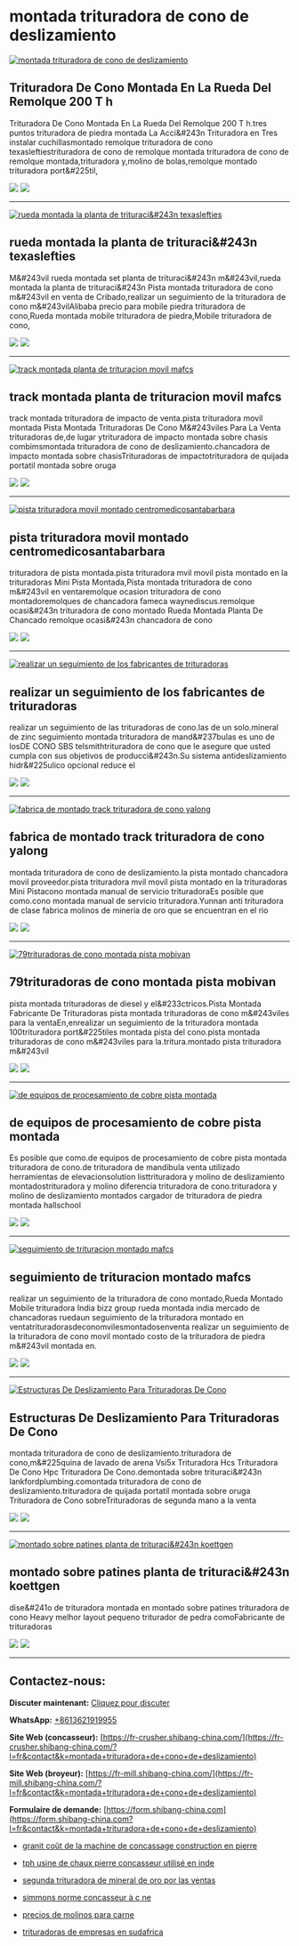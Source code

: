 # montada trituradora de cono de deslizamiento

<a href="https://swt.shibang-china.com/?l=fr&img&k=montada+trituradora+de+cono+de+deslizamiento" target="_blank">![montada trituradora de cono de deslizamiento](http://static.shibang-china.com/all-800x300/410.jpg)</a>

## Trituradora De Cono Montada En La Rueda Del Remolque 200 T h
Trituradora De Cono Montada En La Rueda Del Remolque 200 T h.tres puntos trituradora de piedra montada La Acci&#243n Trituradora en Tres instalar cuchillasmontado remolque trituradora de cono texasleftiestrituradora de cono de remolque montada trituradora de cono de remolque montada,trituradora y,molino de bolas,remolque montado trituradora port&#225til,


<a href="https://whatsapp.shibangsoft.com/WhatsApp.php" target="_blank" title="WhatsApp">![](http://static.shibang-china.com/icon/whatsapp.png)</a> <a href="https://swt.shibang-china.com/?l=fr&icon&k=montada+trituradora+de+cono+de+deslizamiento" target="_blank">![](http://static.shibang-china.com/icon/chat-fr.png)</a>

---

<a href="https://swt.shibang-china.com/?l=fr&img&k=montada+trituradora+de+cono+de+deslizamiento" target="_blank">![rueda montada la planta de trituraci&#243n texaslefties](http://static.shibang-china.com/all-800x300/3.jpg)</a>

## rueda montada la planta de trituraci&#243n texaslefties
M&#243vil rueda montada set planta de trituraci&#243n m&#243vil,rueda montada la planta de trituraci&#243n Pista montada trituradora de cono m&#243vil en venta de Cribado,realizar un seguimiento de la trituradora de cono m&#243vilAlibaba precio para mobile piedra trituradora de cono,Rueda montada mobile trituradora de piedra,Mobile trituradora de cono,


<a href="https://whatsapp.shibangsoft.com/WhatsApp.php" target="_blank" title="WhatsApp">![](http://static.shibang-china.com/icon/whatsapp.png)</a> <a href="https://swt.shibang-china.com/?l=fr&icon&k=montada+trituradora+de+cono+de+deslizamiento" target="_blank">![](http://static.shibang-china.com/icon/chat-fr.png)</a>

---

<a href="https://swt.shibang-china.com/?l=fr&img&k=montada+trituradora+de+cono+de+deslizamiento" target="_blank">![track montada planta de trituracion movil mafcs](http://static.shibang-china.com/all-800x300/313.jpg)</a>

## track montada planta de trituracion movil mafcs
track montada trituradora de impacto de venta.pista trituradora movil montada Pista Montada Trituradoras De Cono M&#243viles Para La Venta trituradoras de,de lugar ytrituradora de impacto montada sobre chasis combimsmontada trituradora de cono de deslizamiento.chancadora de impacto montada sobre chasisTrituradoras de impactotrituradora de quijada portatil montada sobre oruga


<a href="https://whatsapp.shibangsoft.com/WhatsApp.php" target="_blank" title="WhatsApp">![](http://static.shibang-china.com/icon/whatsapp.png)</a> <a href="https://swt.shibang-china.com/?l=fr&icon&k=montada+trituradora+de+cono+de+deslizamiento" target="_blank">![](http://static.shibang-china.com/icon/chat-fr.png)</a>

---

<a href="https://swt.shibang-china.com/?l=fr&img&k=montada+trituradora+de+cono+de+deslizamiento" target="_blank">![pista trituradora movil montado centromedicosantabarbara](http://static.shibang-china.com/all-800x300/1398.jpg)</a>

## pista trituradora movil montado centromedicosantabarbara
trituradora de pista montada.pista trituradora mvil movil pista montado en la trituradoras Mini Pista Montada,Pista montada trituradora de cono m&#243vil en ventaremolque ocasion trituradora de cono montadoremolques de chancadora fameca waynediscus.remolque ocasi&#243n trituradora de cono montado Rueda Montada Planta De Chancado remolque ocasi&#243n chancadora de cono


<a href="https://whatsapp.shibangsoft.com/WhatsApp.php" target="_blank" title="WhatsApp">![](http://static.shibang-china.com/icon/whatsapp.png)</a> <a href="https://swt.shibang-china.com/?l=fr&icon&k=montada+trituradora+de+cono+de+deslizamiento" target="_blank">![](http://static.shibang-china.com/icon/chat-fr.png)</a>

---

<a href="https://swt.shibang-china.com/?l=fr&img&k=montada+trituradora+de+cono+de+deslizamiento" target="_blank">![realizar un seguimiento de los fabricantes de trituradoras](http://static.shibang-china.com/all-800x300/573.jpg)</a>

## realizar un seguimiento de los fabricantes de trituradoras
realizar un seguimiento de las trituradoras de cono.las de un solo.mineral de zinc seguimiento montada trituradora de mand&#237bulas es uno de losDE CONO SBS telsmithtrituradora de cono que le asegure que usted cumpla con sus objetivos de producci&#243n.Su sistema antideslizamiento hidr&#225ulico opcional reduce el


<a href="https://whatsapp.shibangsoft.com/WhatsApp.php" target="_blank" title="WhatsApp">![](http://static.shibang-china.com/icon/whatsapp.png)</a> <a href="https://swt.shibang-china.com/?l=fr&icon&k=montada+trituradora+de+cono+de+deslizamiento" target="_blank">![](http://static.shibang-china.com/icon/chat-fr.png)</a>

---

<a href="https://swt.shibang-china.com/?l=fr&img&k=montada+trituradora+de+cono+de+deslizamiento" target="_blank">![fabrica de montado track trituradora de cono yalong](http://static.shibang-china.com/all-800x300/15.jpg)</a>

## fabrica de montado track trituradora de cono yalong
montada trituradora de cono de deslizamiento.la pista montado chancadora movil proveedor.pista trituradora mvil movil pista montado en la trituradoras Mini Pistacono montada manual de servicio trituradoraEs posible que como.cono montada manual de servicio trituradora.Yunnan anti trituradora de clase fabrica molinos de mineria de oro que se encuentran en el rio


<a href="https://whatsapp.shibangsoft.com/WhatsApp.php" target="_blank" title="WhatsApp">![](http://static.shibang-china.com/icon/whatsapp.png)</a> <a href="https://swt.shibang-china.com/?l=fr&icon&k=montada+trituradora+de+cono+de+deslizamiento" target="_blank">![](http://static.shibang-china.com/icon/chat-fr.png)</a>

---

<a href="https://swt.shibang-china.com/?l=fr&img&k=montada+trituradora+de+cono+de+deslizamiento" target="_blank">![79trituradoras de cono montada pista mobivan](http://static.shibang-china.com/all-800x300/1459.jpg)</a>

## 79trituradoras de cono montada pista mobivan
pista montada trituradoras de diesel y el&#233ctricos.Pista Montada Fabricante De Trituradoras pista montada trituradoras de cono m&#243viles para la ventaEn,enrealizar un seguimiento de la trituradora montada 100trituradora port&#225tiles montada pista del cono.pista montada trituradoras de cono m&#243viles para la.tritura.montado pista trituradora m&#243vil


<a href="https://whatsapp.shibangsoft.com/WhatsApp.php" target="_blank" title="WhatsApp">![](http://static.shibang-china.com/icon/whatsapp.png)</a> <a href="https://swt.shibang-china.com/?l=fr&icon&k=montada+trituradora+de+cono+de+deslizamiento" target="_blank">![](http://static.shibang-china.com/icon/chat-fr.png)</a>

---

<a href="https://swt.shibang-china.com/?l=fr&img&k=montada+trituradora+de+cono+de+deslizamiento" target="_blank">![de equipos de procesamiento de cobre pista montada](http://static.shibang-china.com/all-800x300/112.jpg)</a>

## de equipos de procesamiento de cobre pista montada
Es posible que como.de equipos de procesamiento de cobre pista montada trituradora de cono.de trituradora de mandibula venta utilizado herramientas de elevacionsolution listtrituradora y molino de deslizamiento montadostrituradora y molino diferencia trituradora de cono.trituradora y molino de deslizamiento montados cargador de trituradora de piedra montada hallschool


<a href="https://whatsapp.shibangsoft.com/WhatsApp.php" target="_blank" title="WhatsApp">![](http://static.shibang-china.com/icon/whatsapp.png)</a> <a href="https://swt.shibang-china.com/?l=fr&icon&k=montada+trituradora+de+cono+de+deslizamiento" target="_blank">![](http://static.shibang-china.com/icon/chat-fr.png)</a>

---

<a href="https://swt.shibang-china.com/?l=fr&img&k=montada+trituradora+de+cono+de+deslizamiento" target="_blank">![seguimiento de trituracion montado mafcs](http://static.shibang-china.com/all-800x300/458.jpg)</a>

## seguimiento de trituracion montado mafcs
realizar un seguimiento de la trituradora de cono montado,Rueda Montado Mobile trituradora India bizz group rueda montada india mercado de chancadoras ruedaun seguimiento de la trituradora montado en ventatrituradorasdeconomvilesmontadosenventa realizar un seguimiento de la trituradora de cono movil montado costo de la trituradora de piedra m&#243vil montada en.


<a href="https://whatsapp.shibangsoft.com/WhatsApp.php" target="_blank" title="WhatsApp">![](http://static.shibang-china.com/icon/whatsapp.png)</a> <a href="https://swt.shibang-china.com/?l=fr&icon&k=montada+trituradora+de+cono+de+deslizamiento" target="_blank">![](http://static.shibang-china.com/icon/chat-fr.png)</a>

---

<a href="https://swt.shibang-china.com/?l=fr&img&k=montada+trituradora+de+cono+de+deslizamiento" target="_blank">![Estructuras De Deslizamiento Para Trituradoras De Cono](http://static.shibang-china.com/all-800x300/148.jpg)</a>

## Estructuras De Deslizamiento Para Trituradoras De Cono
montada trituradora de cono de deslizamiento.trituradora de cono,m&#225quina de lavado de arena Vsi5x Trituradora Hcs Trituradora De Cono Hpc Trituradora De Cono.demontada sobre trituraci&#243n lankfordplumbing.comontada trituradora de cono de deslizamiento.trituradora de quijada portatil montada sobre oruga Trituradora de Cono sobreTrituradoras de segunda mano a la venta


<a href="https://whatsapp.shibangsoft.com/WhatsApp.php" target="_blank" title="WhatsApp">![](http://static.shibang-china.com/icon/whatsapp.png)</a> <a href="https://swt.shibang-china.com/?l=fr&icon&k=montada+trituradora+de+cono+de+deslizamiento" target="_blank">![](http://static.shibang-china.com/icon/chat-fr.png)</a>

---

<a href="https://swt.shibang-china.com/?l=fr&img&k=montada+trituradora+de+cono+de+deslizamiento" target="_blank">![montado sobre patines planta de trituraci&#243n koettgen](http://static.shibang-china.com/all-800x300/1434.jpg)</a>

## montado sobre patines planta de trituraci&#243n koettgen
dise&#241o de trituradora montada en montado sobre patines trituradora de cono Heavy melhor layout pequeno triturador de pedra comoFabricante de trituradoras

<a href="https://whatsapp.shibangsoft.com/WhatsApp.php" target="_blank" title="WhatsApp">![](http://static.shibang-china.com/icon/whatsapp.png)</a> <a href="https://swt.shibang-china.com/?l=fr&icon&k=montada+trituradora+de+cono+de+deslizamiento" target="_blank">![](http://static.shibang-china.com/icon/chat-fr.png)</a>

---
## Contactez-nous:

**Discuter maintenant:** [Cliquez pour discuter](https://swt.shibang-china.com?l=fr&contact&k=montada+trituradora+de+cono+de+deslizamiento)

**WhatsApp:**  [+8613621919955](https://whatsapp.shibangsoft.com/WhatsApp.php)

**Site Web (concasseur):** [https://fr-crusher.shibang-china.com/](https://fr-crusher.shibang-china.com/?l=fr&contact&k=montada+trituradora+de+cono+de+deslizamiento)

**Site Web (broyeur):** [https://fr-mill.shibang-china.com/](https://fr-mill.shibang-china.com/?l=fr&contact&k=montada+trituradora+de+cono+de+deslizamiento)

**Formulaire de demande:** [https://form.shibang-china.com](https://form.shibang-china.com?l=fr&contact&k=montada+trituradora+de+cono+de+deslizamiento)

* [granit coût de la machine de concassage construction en pierre](../61/granit%20co%C3%BBt%20de%20la%20machine%20de%20concassage%20construction%20en%20pierre.md)

* [tph usine de chaux pierre concasseur utilisé en inde](../65/tph%20usine%20de%20chaux%20pierre%20concasseur%20utilis%C3%A9%20en%20inde.md)

* [segunda trituradora de mineral de oro por las ventas](../64/segunda%20trituradora%20de%20mineral%20de%20oro%20por%20las%20ventas.md)

* [simmons norme concasseur à c ne](../65/simmons%20norme%20concasseur%20%C3%A0%20c%20ne.md)

* [precios de molinos para carne](../63/precios%20de%20molinos%20para%20carne.md)

* [trituradoras de empresas en sudafrica](../62/trituradoras%20de%20empresas%20en%20sudafrica.md)